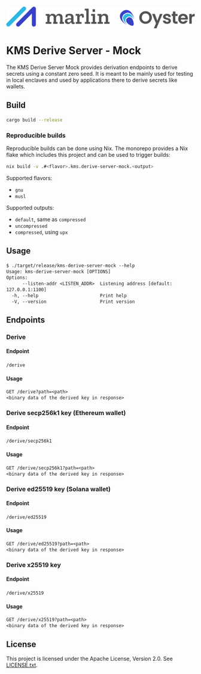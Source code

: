 ![Marlin Oyster Logo](./logo.svg)

# KMS Derive Server - Mock

The KMS Derive Server Mock provides derivation endpoints to derive secrets using a constant zero seed. It is meant to be mainly used for testing in local enclaves and used by applications there to derive secrets like wallets.

## Build

```bash
cargo build --release
```

### Reproducible builds

Reproducible builds can be done using Nix. The monorepo provides a Nix flake which includes this project and can be used to trigger builds:

```bash
nix build -v .#<flavor>.kms.derive-server-mock.<output>
```

Supported flavors:
- `gnu`
- `musl`

Supported outputs:
- `default`, same as `compressed`
- `uncompressed`
- `compressed`, using `upx`

## Usage

```
$ ./target/release/kms-derive-server-mock --help
Usage: kms-derive-server-mock [OPTIONS]
Options:
      --listen-addr <LISTEN_ADDR>  Listening address [default: 127.0.0.1:1100]
  -h, --help                       Print help
  -V, --version                    Print version
```

## Endpoints

### Derive

#### Endpoint

`/derive`

#### Usage

```
GET /derive?path=<path>
<binary data of the derived key in response>
```

### Derive secp256k1 key (Ethereum wallet)

#### Endpoint

`/derive/secp256k1`

#### Usage

```
GET /derive/secp256k1?path=<path>
<binary data of the derived key in response>
```

### Derive ed25519 key (Solana wallet)

#### Endpoint

`/derive/ed25519`

#### Usage

```
GET /derive/ed25519?path=<path>
<binary data of the derived key in response>
```

### Derive x25519 key

#### Endpoint

`/derive/x25519`

#### Usage

```
GET /derive/x25519?path=<path>
<binary data of the derived key in response>
```

## License

This project is licensed under the Apache License, Version 2.0. See [LICENSE.txt](./LICENSE.txt).

